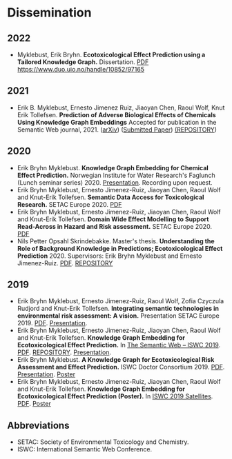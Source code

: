 # Dissemination
## 2022
* Myklebust, Erik Bryhn. **Ecotoxicological Effect Prediction using a Tailored Knowledge Graph.** Dissertation. [PDF](https://github.com/NIVA-Knowledge-Graph/Dissemination/blob/master/files/PhD-Myklebust-2022.pdf)
https://www.duo.uio.no/handle/10852/97165

## 2021
* Erik B. Myklebust, Ernesto Jimenez Ruiz, Jiaoyan Chen, Raoul Wolf, Knut Erik Tollefsen. **Prediction of Adverse Biological Effects of Chemicals Using Knowledge Graph Embeddings** Accepted for publication in the Semantic Web journal, 2021. ([arXiv](https://arxiv.org/abs/2112.04605)) ([Submitted Paper](http://semantic-web-journal.org/content/prediction-adverse-biological-effects-chemicals-using-knowledge-graph-embeddings-0)) [(REPOSITORY](https://github.com/NIVA-Knowledge-Graph/KGs_and_Effect_Prediction_2020))

## 2020
* Erik Bryhn Myklebust. **Knowledge Graph Embedding for Chemical Effect Prediction.** Norwegian Institute for Water Research's Faglunch (Lunch seminar series) 2020. [Presentation](https://github.com/NIVA-Knowledge-Graph/Dissemination/blob/master/files/Faglunsj_January_2020.pdf). Recording upon request. 
* Erik Bryhn Myklebust, Ernesto Jimenez-Ruiz, Jiaoyan Chen, Raoul Wolf and Knut-Erik Tollefsen. **Semantic Data Access for Toxicological Research.** SETAC Europe 2020. [PDF](https://github.com/NIVA-Knowledge-Graph/Dissemination/blob/master/files/SETAC_2020_poster_2.pdf)
* Erik Bryhn Myklebust, Ernesto Jimenez-Ruiz, Jiaoyan Chen, Raoul Wolf and Knut-Erik Tollefsen. **Domain Wide Effect Modelling to Support Read-Across in Hazard and Risk assessment.** SETAC Europe 2020. [PDF](https://github.com/NIVA-Knowledge-Graph/Dissemination/blob/master/files/SETAC_2020_poster_1.pdf)
* Nils Petter Opsahl Skrindebakke. Master's thesis. **Understanding the Role of Background Knowledge in Predictions; Ecotoxicological Effect Prediction** 2020. Supervisors: Erik Bryhn Myklebust and Ernesto Jimenez-Ruiz. [PDF](https://github.com/NIVA-Knowledge-Graph/Dissemination/blob/master/files/Nils_Petter_Master.pdf). [REPOSITORY](https://github.com/NIVA-Knowledge-Graph/mpnp)

## 2019
* Erik Bryhn Myklebust, Ernesto Jimenez-Ruiz, Raoul Wolf, Zofia Czyczula Rudjord and Knut-Erik Tollefsen. **Integrating semantic technologies in environmental risk assessment: A vision.** Presentation SETAC Europe 2019. [PDF](https://github.com/NIVA-Knowledge-Graph/Dissemination/blob/master/files/Setac_Extended_abstract_2019.pdf). [Presentation](https://github.com/NIVA-Knowledge-Graph/Dissemination/blob/master/files/SETAC_presentation_2019.pdf). 
* Erik Bryhn Myklebust, Ernesto Jimenez-Ruiz, Jiaoyan Chen, Raoul Wolf and Knut-Erik Tollefsen. **Knowledge Graph Embedding for Ecotoxicological Effect Prediction.** In [The Semantic Web – ISWC 2019](https://link.springer.com/chapter/10.1007%2F978-3-030-30796-7_30). [PDF](https://github.com/NIVA-Knowledge-Graph/Dissemination/blob/master/files/NIVA_Use_Case.pdf). [REPOSITORY](https://github.com/NIVA-Knowledge-Graph/NIVAUC). [Presentation](https://github.com/NIVA-Knowledge-Graph/Dissemination/blob/master/files/ISWC_main_presentation.pdf). 
* Erik Bryhn Myklebust. **A Knowledge Graph for Ecotoxicological Risk Assessment and Effect Prediction.** ISWC Doctor Consortium 2019. [PDF](https://github.com/NIVA-Knowledge-Graph/Dissemination/blob/master/files/ISWC2019_DC.pdf). [Presentation](https://github.com/NIVA-Knowledge-Graph/Dissemination/blob/master/files/ISWC_DC_presentation.pdf). [Poster](https://github.com/NIVA-Knowledge-Graph/Dissemination/blob/master/files/ISWC_DC_poster.pdf)
* Erik Bryhn Myklebust, Ernesto Jimenez-Ruiz, Jiaoyan Chen, Raoul Wolf and Knut-Erik Tollefsen. **Knowledge Graph Embedding for Ecotoxicological Effect Prediction (Poster).** In [ISWC 2019 Satellites](http://ceur-ws.org/Vol-2456/). [PDF](https://github.com/NIVA-Knowledge-Graph/Dissemination/blob/master/files/ISWC_Poster.pdf). [Poster](https://github.com/NIVA-Knowledge-Graph/Dissemination/blob/master/files/ISWC_main_poster.pdf)

## Abbreviations
* SETAC: Society of Environmental Toxicology and Chemistry.
* ISWC: International Semantic Web Conference. 
